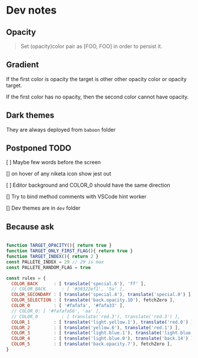 # Dev notes

## Opacity

> Set (opacity)color pair as [FOO, FOO] in order to persist it.

## Gradient

If the first color is opacity the target is other other opacity color or opacity target.

If the first color has no opacity, then the second color cannot have opacity.

## Dark themes

They are always deployed from `baboon` folder

## Postponed TODO

[ ] Maybe few words before the screen

[] on hover of any niketa icon show jest out

[ ] Editor background and COLOR_0 should have the same direction

[] Try to bind method comments with VSCode hint worker

[] Dev themes are in `dev` folder

## Because ask

```javascript

function TARGET_OPACITY(){ return true }
function TARGET_ONLY_FIRST_FLAG(){ return true }
function TARGET_INDEX(){ return 2 }
const PALLETE_INDEX = 29 // 29 is max
const PALLETE_RANDOM_FLAG = true

const rules = {
  COLOR_BACK      : [ translate('special.6'), 'ff' ],
  // COLOR_BACK      : [ '#30322ef1', '5a' ],
  COLOR_SECONDARY : [ translate('special.4'), translate('special.0') ],
  COLOR_SELECTION : [ translate('back.opacity.10'), fetchZero ],
  COLOR_0         : [ '#fafafa', '#fafa33' ],
  // COLOR_0: [ '#fafafa56', 'aa' ],
  // COLOR_0         : [ translate('red.3'), translate('red.3') ],
  COLOR_1         : [ translate('light.yellow.1'), translate('red.0') ],
  COLOR_2         : [ translate('yellow.6'), translate('red.1') ],
  COLOR_3         : [ translate('light.blue.1'), translate('light.blue.1') ],
  COLOR_4         : [ translate('light.blue.0'), translate('back.14') ],
  COLOR_5         : [ translate('back.opacity.7'), fetchZero ],
}
```